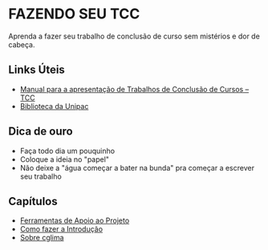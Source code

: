 # FAZENDO SEU TCC

 Aprenda a fazer seu trabalho de conclusão de curso sem mistérios e dor de cabeça.
  
## Links Úteis

* [Manual para a apresentação de Trabalhos de Conclusão de Cursos – TCC](http://biblioteca.site.unipac.br/wp-content/uploads/sites/16/2019/07/Manual_TCC-2017_ATUALIZADO.pdf)
* [Biblioteca da Unipac](http://biblioteca.site.unipac.br/)

## Dica de ouro  

* Faça todo dia um pouquinho
* Coloque a ideia no "papel"
* Não deixe a "água começar a bater na bunda" pra começar a escrever seu trabalho

## Capítulos

* [Ferramentas de Apoio ao Projeto](ferramentas-apoio.md)
* [Como fazer a Introdução](como-fazer-a-introducao.md)
* [Sobre cglima](sobre-mim.md)
